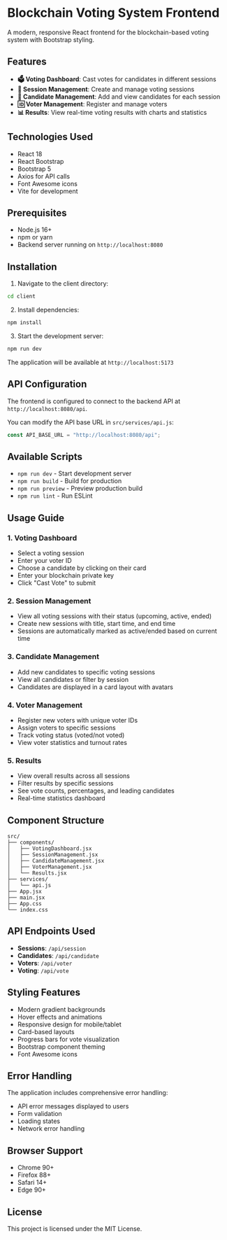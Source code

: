 # Blockchain Voting System Frontend

A modern, responsive React frontend for the blockchain-based voting system with Bootstrap styling.

## Features

- **🗳️ Voting Dashboard**: Cast votes for candidates in different sessions
- **📝 Session Management**: Create and manage voting sessions
- **👥 Candidate Management**: Add and view candidates for each session
- **🆔 Voter Management**: Register and manage voters
- **📊 Results**: View real-time voting results with charts and statistics

## Technologies Used

- React 18
- React Bootstrap
- Bootstrap 5
- Axios for API calls
- Font Awesome icons
- Vite for development

## Prerequisites

- Node.js 16+
- npm or yarn
- Backend server running on `http://localhost:8080`

## Installation

1. Navigate to the client directory:

```bash
cd client
```

2. Install dependencies:

```bash
npm install
```

3. Start the development server:

```bash
npm run dev
```

The application will be available at `http://localhost:5173`

## API Configuration

The frontend is configured to connect to the backend API at `http://localhost:8080/api`.

You can modify the API base URL in `src/services/api.js`:

```javascript
const API_BASE_URL = "http://localhost:8080/api";
```

## Available Scripts

- `npm run dev` - Start development server
- `npm run build` - Build for production
- `npm run preview` - Preview production build
- `npm run lint` - Run ESLint

## Usage Guide

### 1. Voting Dashboard

- Select a voting session
- Enter your voter ID
- Choose a candidate by clicking on their card
- Enter your blockchain private key
- Click "Cast Vote" to submit

### 2. Session Management

- View all voting sessions with their status (upcoming, active, ended)
- Create new sessions with title, start time, and end time
- Sessions are automatically marked as active/ended based on current time

### 3. Candidate Management

- Add new candidates to specific voting sessions
- View all candidates or filter by session
- Candidates are displayed in a card layout with avatars

### 4. Voter Management

- Register new voters with unique voter IDs
- Assign voters to specific sessions
- Track voting status (voted/not voted)
- View voter statistics and turnout rates

### 5. Results

- View overall results across all sessions
- Filter results by specific sessions
- See vote counts, percentages, and leading candidates
- Real-time statistics dashboard

## Component Structure

```
src/
├── components/
│   ├── VotingDashboard.jsx
│   ├── SessionManagement.jsx
│   ├── CandidateManagement.jsx
│   ├── VoterManagement.jsx
│   └── Results.jsx
├── services/
│   └── api.js
├── App.jsx
├── main.jsx
├── App.css
└── index.css
```

## API Endpoints Used

- **Sessions**: `/api/session`
- **Candidates**: `/api/candidate`
- **Voters**: `/api/voter`
- **Voting**: `/api/vote`

## Styling Features

- Modern gradient backgrounds
- Hover effects and animations
- Responsive design for mobile/tablet
- Card-based layouts
- Progress bars for vote visualization
- Bootstrap component theming
- Font Awesome icons

## Error Handling

The application includes comprehensive error handling:

- API error messages displayed to users
- Form validation
- Loading states
- Network error handling

## Browser Support

- Chrome 90+
- Firefox 88+
- Safari 14+
- Edge 90+

## License

This project is licensed under the MIT License.

